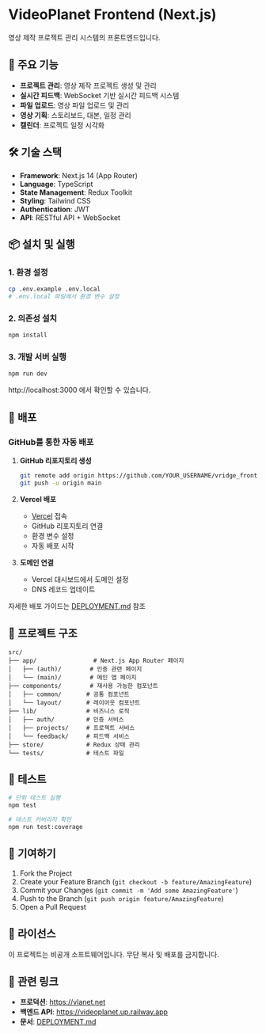 # VideoPlanet Frontend (Next.js)

영상 제작 프로젝트 관리 시스템의 프론트엔드입니다.

## 🚀 주요 기능

- **프로젝트 관리**: 영상 제작 프로젝트 생성 및 관리
- **실시간 피드백**: WebSocket 기반 실시간 피드백 시스템
- **파일 업로드**: 영상 파일 업로드 및 관리
- **영상 기획**: 스토리보드, 대본, 일정 관리
- **캘린더**: 프로젝트 일정 시각화

## 🛠 기술 스택

- **Framework**: Next.js 14 (App Router)
- **Language**: TypeScript
- **State Management**: Redux Toolkit
- **Styling**: Tailwind CSS
- **Authentication**: JWT
- **API**: RESTful API + WebSocket

## 📦 설치 및 실행

### 1. 환경 설정
```bash
cp .env.example .env.local
# .env.local 파일에서 환경 변수 설정
```

### 2. 의존성 설치
```bash
npm install
```

### 3. 개발 서버 실행
```bash
npm run dev
```

http://localhost:3000 에서 확인할 수 있습니다.

## 🚀 배포

### GitHub를 통한 자동 배포

1. **GitHub 리포지토리 생성**
   ```bash
   git remote add origin https://github.com/YOUR_USERNAME/vridge_front_next.git
   git push -u origin main
   ```

2. **Vercel 배포**
   - [Vercel](https://vercel.com) 접속
   - GitHub 리포지토리 연결
   - 환경 변수 설정
   - 자동 배포 시작

3. **도메인 연결**
   - Vercel 대시보드에서 도메인 설정
   - DNS 레코드 업데이트

자세한 배포 가이드는 [DEPLOYMENT.md](./DEPLOYMENT.md) 참조

## 📂 프로젝트 구조

```
src/
├── app/                # Next.js App Router 페이지
│   ├── (auth)/        # 인증 관련 페이지
│   └── (main)/        # 메인 앱 페이지
├── components/        # 재사용 가능한 컴포넌트
│   ├── common/       # 공통 컴포넌트
│   └── layout/       # 레이아웃 컴포넌트
├── lib/              # 비즈니스 로직
│   ├── auth/         # 인증 서비스
│   ├── projects/     # 프로젝트 서비스
│   └── feedback/     # 피드백 서비스
├── store/            # Redux 상태 관리
└── tests/            # 테스트 파일

```

## 🧪 테스트

```bash
# 단위 테스트 실행
npm test

# 테스트 커버리지 확인
npm run test:coverage
```

## 🤝 기여하기

1. Fork the Project
2. Create your Feature Branch (`git checkout -b feature/AmazingFeature`)
3. Commit your Changes (`git commit -m 'Add some AmazingFeature'`)
4. Push to the Branch (`git push origin feature/AmazingFeature`)
5. Open a Pull Request

## 📝 라이선스

이 프로젝트는 비공개 소프트웨어입니다. 무단 복사 및 배포를 금지합니다.

## 🔗 관련 링크

- **프로덕션**: https://vlanet.net
- **백엔드 API**: https://videoplanet.up.railway.app
- **문서**: [DEPLOYMENT.md](./DEPLOYMENT.md)